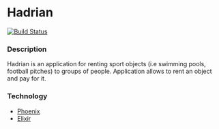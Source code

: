 # Hadrian
[![Build Status](https://travis-ci.com/Domnyk/hadrian.svg?branch=master)](https://travis-ci.com/Domnyk/hadrian)


### Description
Hadrian is an application for renting sport objects (i.e swimming pools, football pitches) to groups of people. Application allows to rent an object and pay for it.

### Technology
  * [Phoenix](http://phoenixframework.org/)
  * [Elixir](https://elixir-lang.org/)
